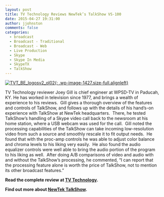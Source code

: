 ```yaml
---
layout: post
title: TV Technology Reviews NewTek’s TalkShow VS-100
date: 2015-04-27 19:31:00
author: jjohnston
comments: false
categories:
  - broadcast
  - Broadcast - Traditional
  - Broadcast - Web
  - Live Production
  - Skype
  - Skype In Media
  - SkypeTX
  - TalkShow
---
```



[![TVT_BE_logosv2_ol02](http://blog.uk.newtek.com/wp-content/uploads/2015/04/TVT_BE_logosv2_ol021.jpg){: .wp-image-1427.size-full.alignleft}](google.com)

TV Technology reviewer Joey Gill is chief engineer at WPSD-TV in Paducah, KY. He has worked in television since 1977, and brings a wealth of experience to his reviews.&nbsp; Gill gives a thorough overview of the features and controls of TalkShow, and follows up with the details of his hand’s-on experience with TalkShow at NewTek headquarters.&nbsp; There, he tested TalkShow’s handling of a Skype video call back to the newsroom at his home station, where a USB webcam was used for the call.&nbsp; Gill noted the processing capabilities of the TalkShow can take incoming low-resolution video from such a source and smoothly rescale it to fit output needs.&nbsp; He found that with the proc-amp controls he was able to adjust color balance and chroma levels to his liking very easily. &nbsp;He also found the audio equalizer controls were well able to bring the audio portion of the program to his liking as well.&nbsp; After doing A/B comparisons of video and audio with and without the TalkShow’s processing, he commented, “I can report that the processing feature alone is worth the price of TalkShow, not to mention its other broadcast features.”

**Read the complete review at [TV Technology](http://www.tvtechnology.com/equipment/0082/newteks-talkshow-vs-/275666).**

**Find out more about [NewTek TalkShow](http://www.tamedtechnology.com/news/sienna-and-tricaster-high-production-values-at-a-disruptive-price/).**